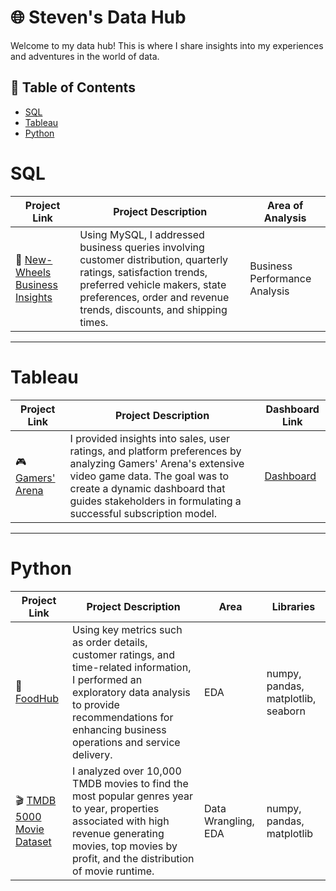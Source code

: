 # 🌐 Steven's Data Hub

Welcome to my data hub! This is where I share insights into my experiences and adventures in the world of data. 

## 📖 Table of Contents
- [SQL](#sql)
- [Tableau](#tableau)
- [Python](#python)
  
# SQL

| Project Link | Project Description | Area of Analysis |
|---|---|---|
| 🚗 [New-Wheels Business Insights](https://github.com/stevenhoang713/UT-Austin-Data-Analytics-Essentials-Program/blob/main/Automotive%20Retail%20Analytics%20Case%20Study.md) | Using MySQL, I addressed business queries involving customer distribution, quarterly ratings, satisfaction trends, preferred vehicle makers, state preferences, order and revenue trends, discounts, and shipping times. | Business Performance Analysis |

***

# Tableau 

| Project Link | Project Description | Dashboard Link |
|---|---|---|
| 🎮 [Gamers' Arena](https://github.com/stevenhoang713/UT-Austin-Data-Analytics-Essentials-Program/blob/main/Business%20Analytics%20Case%20Study/README.md) | I provided insights into sales, user ratings, and platform preferences by analyzing Gamers' Arena's extensive video game data. The goal was to create a dynamic dashboard that guides stakeholders in formulating a successful subscription model. | [Dashboard](https://public.tableau.com/app/profile/steven.hoang/viz/GamersArenaProject_16922536832620/GamersArenaDashboard) |

***

# Python 

| Project Link | Project Description | Area | Libraries |
|---|---|---|---|
| 🍕 [FoodHub](https://github.com/stevenhoang713/UT-Austin-Data-Analytics-Essentials-Program/tree/main/Food%20Delivery%20Analytics%20Case%20Study%20) | Using key metrics such as order details, customer ratings, and time-related information, I performed an exploratory data analysis to provide recommendations for enhancing business operations and service delivery. | EDA | numpy, pandas, matplotlib, seaborn |
| 🎬 [TMDB 5000 Movie Dataset](https://github.com/stevenhoang713/Udacity-Data-Analyst-Nanodegree/blob/dadf070c696931505d432b25d342a681ece5124d/TMDB_Movies_Data_Analysis.ipynb) | I analyzed over 10,000 TMDB movies to find the most popular genres year to year, properties associated with high revenue generating movies, top movies by profit, and the distribution of movie runtime. | Data Wrangling, EDA | numpy, pandas, matplotlib |
